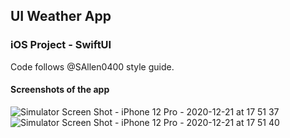 ## UI Weather App 

### iOS Project - SwiftUI

Code follows @SAllen0400 style guide. 

#### Screenshots of the app

![Simulator Screen Shot - iPhone 12 Pro - 2020-12-21 at 17 51 37](https://user-images.githubusercontent.com/33358869/102807067-e8466080-43b5-11eb-9bd2-4fec1f6f8b7f.png) 
![Simulator Screen Shot - iPhone 12 Pro - 2020-12-21 at 17 51 40](https://user-images.githubusercontent.com/33358869/102807188-1cba1c80-43b6-11eb-9049-2ed9bf2821bc.png)
